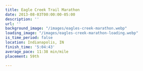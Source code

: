 ```yaml
---
title: Eagle Creek Trail Marathon
date: 2013-08-03T00:00:00-05:00
description: ''
url: ''
background_image: "/images/eagles-creek-marathon.webp"
loading_image: "/images/eagles-creek-marathon-loading.webp"
is_time_period: false
location: Indianapolis, IN
finish_time: '5:04:43'
average_pace: 11:38 min/mile
placement: 59th

---
```

